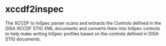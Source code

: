 # xccdf2inspec
The XCCDF to InSpec parser scans and extracts the Controls defined in the DISA
XCCDF STIG XML documents and converts them into InSpec controls to help make
writing InSpec profiles based on the controls defined in DISA STIG documents.
